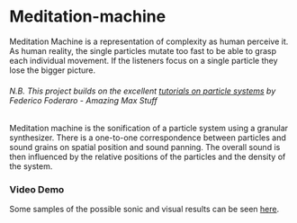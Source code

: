 # Meditation-machine

Meditation Machine is a representation of complexity as human perceive it. As human reality, the single particles mutate too fast to be able to grasp each individual movement. If the listeners focus on a single particle they lose the bigger picture. 

###### N.B. This project builds on the excellent [tutorials on particle systems](https://www.youtube.com/watch?v=jm34IcOOB40&list=PLRc5WfOZXC4kLfuYI5_xtb6-xBF78Z4fv&index=15) by Federico Foderaro - Amazing Max Stuff

Meditation machine is the sonification of a particle system using a granular synthesizer. There is a one-to-one correspondence between particles and sound grains on spatial position and sound panning. The overall sound is then influenced by the relative positions of the particles and the density of the system.

### Video Demo

Some samples of the possible sonic and visual results can be seen [here](https://vimeo.com/showcase/8166706).
